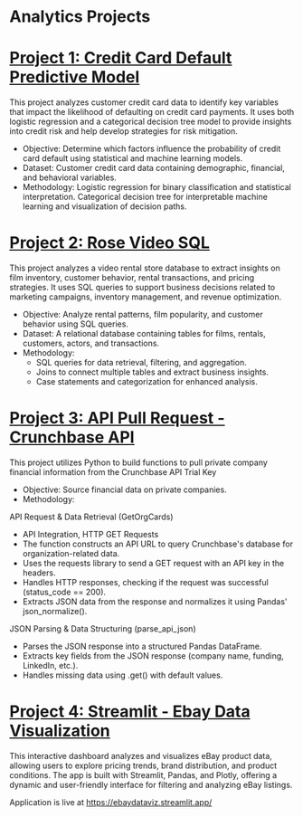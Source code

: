 # Analytics Projects

# [Project 1: Credit Card Default Predictive Model](https://github.com/jmaccodes/Predictive-Modeling---Python)

This project analyzes customer credit card data to identify key variables that impact the likelihood of defaulting on credit card payments. It uses both logistic regression and a categorical decision tree model to provide insights into credit risk and help develop strategies for risk mitigation.

- Objective: Determine which factors influence the probability of credit card default using 
  statistical and machine learning models.
- Dataset: Customer credit card data containing demographic, financial, and behavioral variables.
- Methodology: Logistic regression for binary classification and statistical interpretation.
  Categorical decision tree for interpretable machine learning and visualization of decision paths.

# [Project 2: Rose Video SQL](https://github.com/jmaccodes/Data-Management---Final-Project-SQL-)

This project analyzes a video rental store database to extract insights on film inventory, customer behavior, rental transactions, and pricing strategies. It uses SQL queries to support business decisions related to marketing campaigns, inventory management, and revenue optimization.

- Objective: Analyze rental patterns, film popularity, and customer behavior using SQL queries.  
- Dataset: A relational database containing tables for films, rentals, customers, actors, and transactions.  
- Methodology:  
  - SQL queries for data retrieval, filtering, and aggregation.  
  - Joins to connect multiple tables and extract business insights.  
  - Case statements and categorization for enhanced analysis.  

# [Project 3: API Pull Request - Crunchbase API](https://github.com/jmaccodes/API-Data-Extract)

 This project utilizes Python to build functions to pull private company financial information from the Crunchbase API Trial Key

- Objective: Source financial data on private companies.
- Methodology:
   
API Request & Data Retrieval (GetOrgCards)
  - API Integration, HTTP GET Requests
  - The function constructs an API URL to query Crunchbase's database for organization-related data.
  - Uses the requests library to send a GET request with an API key in the headers.
  - Handles HTTP responses, checking if the request was successful (status_code == 200).
  - Extracts JSON data from the response and normalizes it using Pandas' json_normalize().

JSON Parsing & Data Structuring (parse_api_json)
  - Parses the JSON response into a structured Pandas DataFrame.
  - Extracts key fields from the JSON response (company name, funding, LinkedIn, etc.).
  - Handles missing data using .get() with default values.

# [Project 4: Streamlit - Ebay Data Visualization](https://github.com/jmaccodes/Streamlit_Data_Viz)

This interactive dashboard analyzes and visualizes eBay product data, allowing users to explore pricing trends, brand distribution, and product conditions. The app is built with Streamlit, Pandas, and Plotly, offering a dynamic and user-friendly interface for filtering and analyzing eBay listings.

Application is live at https://ebaydataviz.streamlit.app/

